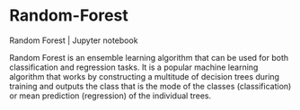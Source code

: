 # Random-Forest
Random Forest | Jupyter notebook


Random Forest is an ensemble learning algorithm that can be used for both classification and regression tasks. It is a popular machine learning algorithm that works by constructing a multitude of decision trees during training and outputs the class that is the mode of the classes (classification) or mean prediction (regression) of the individual trees.
